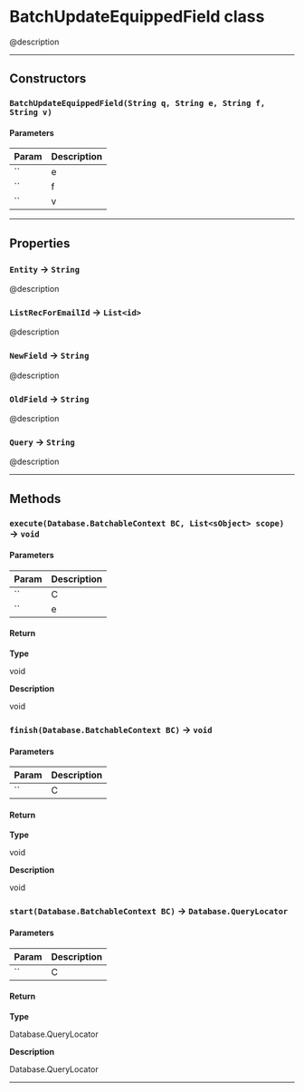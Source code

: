 # BatchUpdateEquippedField class

@description

---
## Constructors
### `BatchUpdateEquippedField(String q, String e, String f, String v)`
#### Parameters
|Param|Description|
|-----|-----------|
|`` | e |
|`` | f |
|`` | v |

---
## Properties

### `Entity` → `String`

@description

### `ListRecForEmailId` → `List<id>`

@description

### `NewField` → `String`

@description

### `OldField` → `String`

@description

### `Query` → `String`

@description

---
## Methods
### `execute(Database.BatchableContext BC, List<sObject> scope)` → `void`
#### Parameters
|Param|Description|
|-----|-----------|
|`` | C |
|`` | e |

#### Return

**Type**

void

**Description**

void

### `finish(Database.BatchableContext BC)` → `void`
#### Parameters
|Param|Description|
|-----|-----------|
|`` | C |

#### Return

**Type**

void

**Description**

void

### `start(Database.BatchableContext BC)` → `Database.QueryLocator`
#### Parameters
|Param|Description|
|-----|-----------|
|`` | C |

#### Return

**Type**

Database.QueryLocator

**Description**

Database.QueryLocator

---
